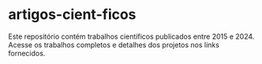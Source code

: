 # artigos-cient-ficos
Este repositório contém trabalhos científicos publicados entre 2015 e 2024. Acesse os trabalhos completos e detalhes dos projetos nos links fornecidos.
